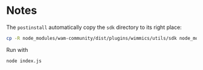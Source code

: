 # Notes

The `postinstall` automatically copy the `sdk` directory to its right place:

```sh
cp -R node_modules/wam-community/dist/plugins/wimmics/utils/sdk node_modules/wam-community/dist/plugins/wimmics/utils/sdk-parammgr/src/
```

Run with

```sh
node index.js
```